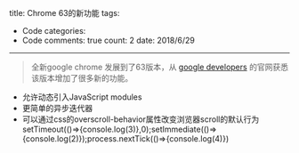 
title: Chrome 63的新功能
tags: 
  - Code
categories: 
  - Code
comments: true
count: 2
date: 2018/6/29
---
  > 全新google chrome 发展到了63版本，从 [google developers](https://developers.google.com/web/updates/2017/12/nic63) 的官网获悉该版本增加了很多新的功能。

- 允许动态引入JavaScript modules
- 更简单的异步迭代器
- 可以通过css的overscroll-behavior属性改变浏览器scroll的默认行为
   setTimeout(()=>{console.log(3)},0);setImmediate(()=>{console.log(2)});process.nextTick(()=>{console.log(4)})
